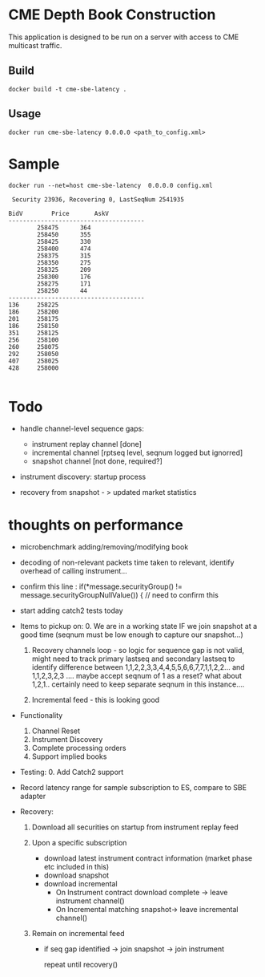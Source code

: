 # CME Depth Book Construction

This application is designed to be run on a server with access to CME multicast
traffic.

## Build
```
docker build -t cme-sbe-latency .
```

## Usage

```
docker run cme-sbe-latency 0.0.0.0 <path_to_config.xml>
```

# Sample

```
docker run --net=host cme-sbe-latency  0.0.0.0 config.xml

 Security 23936, Recovering 0, LastSeqNum 2541935

BidV		Price		AskV
--------------------------------------
		258475		364
		258450		355
		258425		330
		258400		474
		258375		315
		258350		275
		258325		209
		258300		176
		258275		171
		258250		44
--------------------------------------
136		258225
186		258200
201		258175
186		258150
351		258125
256		258100
260		258075
292		258050
407		258025
428		258000


```
# Todo

* handle channel-level sequence gaps:
  - instrument replay channel [done]
  - incremental channel [rptseq level, seqnum logged but ignorred]
  - snapshot channel [not done, required?]
  
* instrument discovery: startup process
* recovery from snapshot - > updated market statistics

# thoughts on performance
* microbenchmark adding/removing/modifying book
* decoding of non-relevant packets time taken to relevant, identify overhead of calling instrument...

* confirm this line : if(*message.securityGroup() != message.securityGroupNullValue()) { // need to confirm this
* start adding catch2 tests today

* Items to pickup on:
    0. We are in a working state IF we join snapshot at a good time (seqnum must be low enough to capture our snapshot...)
    1. Recovery channels loop - so logic for sequence gap is not valid, might need to track primary lastseq and secondary lastseq to identify
        difference between 1,1,2,2,3,3,4,4,5,5,6,6,7,7,1,1,2,2... and 1,1,2,3,2,3 .... maybe accept seqnum of 1 as a reset? what about 1,2,1..
        certainly need to keep separate seqnum in this instance....
        
    2. Incremental feed - this is looking good

* Functionality
    1. Channel Reset
    2. Instrument Discovery
    3. Complete processing orders
    4. Support implied books
   
* Testing:
    0. Add Catch2 support

    
* Record latency range for sample subscription to ES, compare to SBE adapter

* Recovery:

    1. Download all securities on startup from instrument replay feed
    2. Upon a specific subscription
    
        * download latest instrument contract information (market phase etc included in this)
        * download snapshot
        * download incremental
            * On Instrument contract download complete -> leave instrument channel()
            * On Incremental matching snapshot-> leave incremental channel()
           
    3. Remain on incremental feed
        * if seq gap identified -> join snapshot
                                -> join instrument
                                
            repeat until recovery()
                                
     
